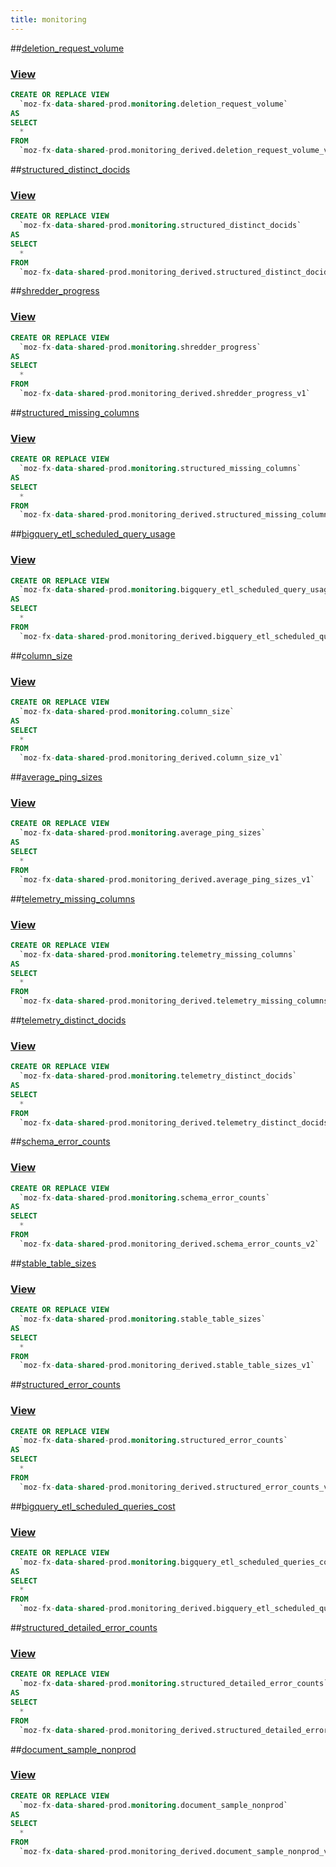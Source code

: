 ```yaml
---
title: monitoring
---
```


##[deletion_request_volume](https://github.com/mozilla/bigquery-etl/blob/master/sql/moz-fx-data-shared-prod/monitoring/deletion_request_volume)
### [View](https://github.com/mozilla/bigquery-etl/blob/master/sql/moz-fx-data-shared-prod/monitoring/deletion_request_volume/view.sql)

~~~~sql
CREATE OR REPLACE VIEW
  `moz-fx-data-shared-prod.monitoring.deletion_request_volume`
AS
SELECT
  *
FROM
  `moz-fx-data-shared-prod.monitoring_derived.deletion_request_volume_v1`
~~~~
##[structured_distinct_docids](https://github.com/mozilla/bigquery-etl/blob/master/sql/moz-fx-data-shared-prod/monitoring/structured_distinct_docids)
### [View](https://github.com/mozilla/bigquery-etl/blob/master/sql/moz-fx-data-shared-prod/monitoring/structured_distinct_docids/view.sql)

~~~~sql
CREATE OR REPLACE VIEW
  `moz-fx-data-shared-prod.monitoring.structured_distinct_docids`
AS
SELECT
  *
FROM
  `moz-fx-data-shared-prod.monitoring_derived.structured_distinct_docids_v1`
~~~~
##[shredder_progress](https://github.com/mozilla/bigquery-etl/blob/master/sql/moz-fx-data-shared-prod/monitoring/shredder_progress)
### [View](https://github.com/mozilla/bigquery-etl/blob/master/sql/moz-fx-data-shared-prod/monitoring/shredder_progress/view.sql)

~~~~sql
CREATE OR REPLACE VIEW
  `moz-fx-data-shared-prod.monitoring.shredder_progress`
AS
SELECT
  *
FROM
  `moz-fx-data-shared-prod.monitoring_derived.shredder_progress_v1`
~~~~
##[structured_missing_columns](https://github.com/mozilla/bigquery-etl/blob/master/sql/moz-fx-data-shared-prod/monitoring/structured_missing_columns)
### [View](https://github.com/mozilla/bigquery-etl/blob/master/sql/moz-fx-data-shared-prod/monitoring/structured_missing_columns/view.sql)

~~~~sql
CREATE OR REPLACE VIEW
  `moz-fx-data-shared-prod.monitoring.structured_missing_columns`
AS
SELECT
  *
FROM
  `moz-fx-data-shared-prod.monitoring_derived.structured_missing_columns_v1`
~~~~
##[bigquery_etl_scheduled_query_usage](https://github.com/mozilla/bigquery-etl/blob/master/sql/moz-fx-data-shared-prod/monitoring/bigquery_etl_scheduled_query_usage)
### [View](https://github.com/mozilla/bigquery-etl/blob/master/sql/moz-fx-data-shared-prod/monitoring/bigquery_etl_scheduled_query_usage/view.sql)

~~~~sql
CREATE OR REPLACE VIEW
  `moz-fx-data-shared-prod.monitoring.bigquery_etl_scheduled_query_usage`
AS
SELECT
  *
FROM
  `moz-fx-data-shared-prod.monitoring_derived.bigquery_etl_scheduled_query_usage_v1`
~~~~
##[column_size](https://github.com/mozilla/bigquery-etl/blob/master/sql/moz-fx-data-shared-prod/monitoring/column_size)
### [View](https://github.com/mozilla/bigquery-etl/blob/master/sql/moz-fx-data-shared-prod/monitoring/column_size/view.sql)

~~~~sql
CREATE OR REPLACE VIEW
  `moz-fx-data-shared-prod.monitoring.column_size`
AS
SELECT
  *
FROM
  `moz-fx-data-shared-prod.monitoring_derived.column_size_v1`
~~~~
##[average_ping_sizes](https://github.com/mozilla/bigquery-etl/blob/master/sql/moz-fx-data-shared-prod/monitoring/average_ping_sizes)
### [View](https://github.com/mozilla/bigquery-etl/blob/master/sql/moz-fx-data-shared-prod/monitoring/average_ping_sizes/view.sql)

~~~~sql
CREATE OR REPLACE VIEW
  `moz-fx-data-shared-prod.monitoring.average_ping_sizes`
AS
SELECT
  *
FROM
  `moz-fx-data-shared-prod.monitoring_derived.average_ping_sizes_v1`
~~~~
##[telemetry_missing_columns](https://github.com/mozilla/bigquery-etl/blob/master/sql/moz-fx-data-shared-prod/monitoring/telemetry_missing_columns)
### [View](https://github.com/mozilla/bigquery-etl/blob/master/sql/moz-fx-data-shared-prod/monitoring/telemetry_missing_columns/view.sql)

~~~~sql
CREATE OR REPLACE VIEW
  `moz-fx-data-shared-prod.monitoring.telemetry_missing_columns`
AS
SELECT
  *
FROM
  `moz-fx-data-shared-prod.monitoring_derived.telemetry_missing_columns_v3`
~~~~
##[telemetry_distinct_docids](https://github.com/mozilla/bigquery-etl/blob/master/sql/moz-fx-data-shared-prod/monitoring/telemetry_distinct_docids)
### [View](https://github.com/mozilla/bigquery-etl/blob/master/sql/moz-fx-data-shared-prod/monitoring/telemetry_distinct_docids/view.sql)

~~~~sql
CREATE OR REPLACE VIEW
  `moz-fx-data-shared-prod.monitoring.telemetry_distinct_docids`
AS
SELECT
  *
FROM
  `moz-fx-data-shared-prod.monitoring_derived.telemetry_distinct_docids_v1`
~~~~
##[schema_error_counts](https://github.com/mozilla/bigquery-etl/blob/master/sql/moz-fx-data-shared-prod/monitoring/schema_error_counts)
### [View](https://github.com/mozilla/bigquery-etl/blob/master/sql/moz-fx-data-shared-prod/monitoring/schema_error_counts/view.sql)

~~~~sql
CREATE OR REPLACE VIEW
  `moz-fx-data-shared-prod.monitoring.schema_error_counts`
AS
SELECT
  *
FROM
  `moz-fx-data-shared-prod.monitoring_derived.schema_error_counts_v2`
~~~~
##[stable_table_sizes](https://github.com/mozilla/bigquery-etl/blob/master/sql/moz-fx-data-shared-prod/monitoring/stable_table_sizes)
### [View](https://github.com/mozilla/bigquery-etl/blob/master/sql/moz-fx-data-shared-prod/monitoring/stable_table_sizes/view.sql)

~~~~sql
CREATE OR REPLACE VIEW
  `moz-fx-data-shared-prod.monitoring.stable_table_sizes`
AS
SELECT
  *
FROM
  `moz-fx-data-shared-prod.monitoring_derived.stable_table_sizes_v1`
~~~~
##[structured_error_counts](https://github.com/mozilla/bigquery-etl/blob/master/sql/moz-fx-data-shared-prod/monitoring/structured_error_counts)
### [View](https://github.com/mozilla/bigquery-etl/blob/master/sql/moz-fx-data-shared-prod/monitoring/structured_error_counts/view.sql)

~~~~sql
CREATE OR REPLACE VIEW
  `moz-fx-data-shared-prod.monitoring.structured_error_counts`
AS
SELECT
  *
FROM
  `moz-fx-data-shared-prod.monitoring_derived.structured_error_counts_v1`
~~~~
##[bigquery_etl_scheduled_queries_cost](https://github.com/mozilla/bigquery-etl/blob/master/sql/moz-fx-data-shared-prod/monitoring/bigquery_etl_scheduled_queries_cost)
### [View](https://github.com/mozilla/bigquery-etl/blob/master/sql/moz-fx-data-shared-prod/monitoring/bigquery_etl_scheduled_queries_cost/view.sql)

~~~~sql
CREATE OR REPLACE VIEW
  `moz-fx-data-shared-prod.monitoring.bigquery_etl_scheduled_queries_cost`
AS
SELECT
  *
FROM
  `moz-fx-data-shared-prod.monitoring_derived.bigquery_etl_scheduled_queries_cost_v1`
~~~~
##[structured_detailed_error_counts](https://github.com/mozilla/bigquery-etl/blob/master/sql/moz-fx-data-shared-prod/monitoring/structured_detailed_error_counts)
### [View](https://github.com/mozilla/bigquery-etl/blob/master/sql/moz-fx-data-shared-prod/monitoring/structured_detailed_error_counts/view.sql)

~~~~sql
CREATE OR REPLACE VIEW
  `moz-fx-data-shared-prod.monitoring.structured_detailed_error_counts`
AS
SELECT
  *
FROM
  `moz-fx-data-shared-prod.monitoring_derived.structured_detailed_error_counts_v1`
~~~~
##[document_sample_nonprod](https://github.com/mozilla/bigquery-etl/blob/master/sql/moz-fx-data-shared-prod/monitoring/document_sample_nonprod)
### [View](https://github.com/mozilla/bigquery-etl/blob/master/sql/moz-fx-data-shared-prod/monitoring/document_sample_nonprod/view.sql)

~~~~sql
CREATE OR REPLACE VIEW
  `moz-fx-data-shared-prod.monitoring.document_sample_nonprod`
AS
SELECT
  *
FROM
  `moz-fx-data-shared-prod.monitoring_derived.document_sample_nonprod_v1`
~~~~
